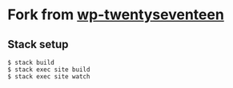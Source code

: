 # Fork from [wp-twentyseventeen](https://github.com/katychuang/wp-twentyseventeen)

## Stack setup

```shell script
$ stack build
$ stack exec site build
$ stack exec site watch
```
